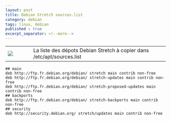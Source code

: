 ```yaml
---
layout: post
title: Debian Stretch sources.list
category: debian
tags: linux, debian
published : true
excerpt_separator: <!--more-->
---
```

<table style="width:100%">
  <tr>
    <td width="64"><img src="{{ site.url }}/images/logos/debian.png"></td>
    <td>
    La liste des dépots Debian Stretch à copier dans /etc/apt/sources.list
    </td>
  </tr>
</table> 
<!--more-->

```
## main
deb http://ftp.fr.debian.org/debian/ stretch main contrib non-free
deb http://ftp.fr.debian.org/debian/ stretch-updates main contrib non-free
deb http://ftp.fr.debian.org/debian/ stretch-proposed-updates main contrib non-free
## backports
deb http://ftp.fr.debian.org/debian/ stretch-backports main contrib non-free
## security
deb http://security.debian.org/	stretch/updates main contrib non-free
```
